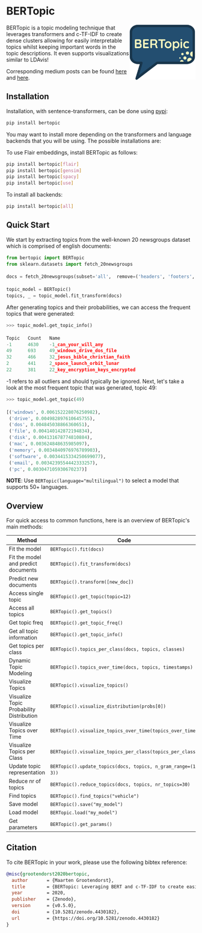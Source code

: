 # **BERTopic**

<img src="logo.png" width="35%" height="35%" align="right" />

BERTopic is a topic modeling technique that leverages transformers and c-TF-IDF to create dense clusters
allowing for easily interpretable topics whilst keeping important words in the topic descriptions. It even supports 
visualizations similar to LDAvis! 

Corresponding medium posts can be found [here](https://towardsdatascience.com/topic-modeling-with-bert-779f7db187e6?source=friends_link&sk=0b5a470c006d1842ad4c8a3057063a99) 
and [here](https://towardsdatascience.com/interactive-topic-modeling-with-bertopic-1ea55e7d73d8?sk=03c2168e9e74b6bda2a1f3ed953427e4).

## **Installation**

Installation, with sentence-transformers, can be done using [pypi](https://pypi.org/project/bertopic/):

```bash
pip install bertopic
```

You may want to install more depending on the transformers and language backends that you will be using. 
The possible installations are: 

To use Flair embeddings, install BERTopic as follows:
```bash
pip install bertopic[flair]
pip install bertopic[gensim]
pip install bertopic[spacy]
pip install bertopic[use]
```

To install all backends:

```bash
pip install bertopic[all]
```

## **Quick Start**
We start by extracting topics from the well-known 20 newsgroups dataset which is comprised of english documents:

```python
from bertopic import BERTopic
from sklearn.datasets import fetch_20newsgroups
 
docs = fetch_20newsgroups(subset='all',  remove=('headers', 'footers', 'quotes'))['data']

topic_model = BERTopic()
topics, _ = topic_model.fit_transform(docs)
```

After generating topics and their probabilities, we can access the frequent topics that were generated:

```python
>>> topic_model.get_topic_info()

Topic	Count	Name
-1	    4630	-1_can_your_will_any
49	    693	    49_windows_drive_dos_file
32	    466	    32_jesus_bible_christian_faith
2	    441	    2_space_launch_orbit_lunar
22	    381	    22_key_encryption_keys_encrypted
```

-1 refers to all outliers and should typically be ignored. Next, let's take a look at the most 
frequent topic that was generated, topic 49:

```python
>>> topic_model.get_topic(49)

[('windows', 0.006152228076250982),
 ('drive', 0.004982897610645755),
 ('dos', 0.004845038866360651),
 ('file', 0.004140142872194834),
 ('disk', 0.004131678774810884),
 ('mac', 0.003624848635985097),
 ('memory', 0.0034840976976789903),
 ('software', 0.0034415334250699077),
 ('email', 0.0034239554442333257),
 ('pc', 0.003047105930670237)]
```  

**NOTE**: Use `BERTopic(language="multilingual")` to select a model that supports 50+ languages. 


## **Overview**
For quick access to common functions, here is an overview of BERTopic's main methods:

| Method | Code  | 
|-----------------------|---|
| Fit the model    |  `BERTopic().fit(docs)` |
| Fit the model and predict documents    |  `BERTopic().fit_transform(docs)` |
| Predict new documents    |  `BERTopic().transform([new_doc])` |
| Access single topic   | `BERTopic().get_topic(topic=12)`  |   
| Access all topics     |  `BERTopic().get_topics()` |
| Get topic freq    |  `BERTopic().get_topic_freq()` |
| Get all topic information|  `BERTopic().get_topic_info()` |
| Get topics per class | `BERTopic().topics_per_class(docs, topics, classes)` |
| Dynamic Topic Modeling | `BERTopic().topics_over_time(docs, topics, timestamps)` |
| Visualize Topics    |  `BERTopic().visualize_topics()` |
| Visualize Topic Probability Distribution    |  `BERTopic().visualize_distribution(probs[0])` |
| Visualize Topics over Time   |  `BERTopic().visualize_topics_over_time(topics_over_time)` |
| Visualize Topics per Class | `BERTopic().visualize_topics_per_class(topics_per_class)` | 
| Update topic representation | `BERTopic().update_topics(docs, topics, n_gram_range=(1, 3))` |
| Reduce nr of topics | `BERTopic().reduce_topics(docs, topics, nr_topics=30)` |
| Find topics | `BERTopic().find_topics("vehicle")` |
| Save model    |  `BERTopic().save("my_model")` |
| Load model    |  `BERTopic.load("my_model")` |
| Get parameters |  `BERTopic().get_params()` |
 
## **Citation**
To cite BERTopic in your work, please use the following bibtex reference:

```bibtex
@misc{grootendorst2020bertopic,
  author       = {Maarten Grootendorst},
  title        = {BERTopic: Leveraging BERT and c-TF-IDF to create easily interpretable topics.},
  year         = 2020,
  publisher    = {Zenodo},
  version      = {v0.5.0},
  doi          = {10.5281/zenodo.4430182},
  url          = {https://doi.org/10.5281/zenodo.4430182}
}
```